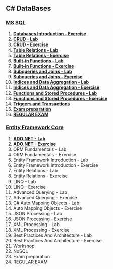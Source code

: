 ## C# DataBases

### [**MS SQL**](https://github.com/polinadrumeva/SoftUni-CSharp-Developer-All-courses/tree/main/C%23%20DB/MS%20SQL)

1. [**Databases Introduction - Exercise**](https://github.com/polinadrumeva/SoftUni-CSharp-Developer-All-courses/tree/main/C%23%20DB/MS%20SQL/Databases%20Introduction%20-%20Exercise)
2. [**CRUD - Lab**](https://github.com/polinadrumeva/SoftUni-CSharp-Developer-All-courses/tree/main/C%23%20DB/MS%20SQL/CRUD%20-%20Lab)
3. [**CRUD - Exercise**](https://github.com/polinadrumeva/SoftUni-CSharp-Developer-All-courses/tree/main/C%23%20DB/MS%20SQL/CRUD%20-Exercise)
4. [**Table Relations - Lab**](https://github.com/polinadrumeva/SoftUni-CSharp-Developer-All-courses/tree/main/C%23%20DB/MS%20SQL/Table%20Relations%20-%20Lab)
5. [**Table Relations - Exercise**](https://github.com/polinadrumeva/SoftUni-CSharp-Developer-All-courses/tree/main/C%23%20DB/MS%20SQL/Table%20Relations%20-%20Exercise)
6. [**Built-in Functions - Lab**](https://github.com/polinadrumeva/SoftUni-CSharp-Developer-All-courses/tree/main/C%23%20DB/MS%20SQL/Built-in%20Functions%20-%20Lab)
7. [**Built-in Functions - Exercise**](https://github.com/polinadrumeva/SoftUni-CSharp-Developer-All-courses/tree/main/C%23%20DB/MS%20SQL/Built-in%20Functions%20-%20Exercise)
8. [**Subqueries and Joins - Lab**](https://github.com/polinadrumeva/SoftUni-CSharp-Developer-All-courses/tree/main/C%23%20DB/MS%20SQL/Subqueries%20and%20Joins%20-%20Lab)
9. [**Subqueries and Joins - Exercise**](https://github.com/polinadrumeva/SoftUni-CSharp-Developer-All-courses/tree/main/C%23%20DB/MS%20SQL/Subqueries%20and%20Joins%20-%20Exercise)
10. [**Indices and Data Aggregation - Lab**](https://github.com/polinadrumeva/SoftUni-CSharp-Developer-All-courses/tree/main/C%23%20DB/MS%20SQL/Indices%20and%20Data%20Aggregation%20-%20Lab)
11. [**Indices and Data Aggregation - Exercise**](https://github.com/polinadrumeva/SoftUni-CSharp-Developer-All-courses/tree/main/C%23%20DB/MS%20SQL/Indices%20and%20Data%20Aggregation%20-%20Exercise)
12. [**Functions and Stored Procedures - Lab**](https://github.com/polinadrumeva/SoftUni-CSharp-Developer-All-courses/tree/main/C%23%20DB/MS%20SQL/Functions%20and%20Stored%20Procedures%20-%20Lab)
13. [**Functions and Stored Procedures - Exercise**](https://github.com/polinadrumeva/SoftUni-CSharp-Developer-All-courses/tree/main/C%23%20DB/MS%20SQL/Functions%20and%20Procedures%20-%20Exercise)
14. [**Triggers and Transactions**](https://github.com/polinadrumeva/SoftUni-CSharp-Developer-All-courses/tree/main/C%23%20DB/MS%20SQL/Triggers%20and%20Transactions)
15. [**Exam preparation**](https://github.com/polinadrumeva/SoftUni-CSharp-Developer-All-courses/tree/main/C%23%20DB/MS%20SQL/Exam%20preparation)
16. [**REGULAR EXAM**](https://github.com/polinadrumeva/SoftUni-CSharp-Developer-All-courses/tree/main/C%23%20DB/MS%20SQL/REGULAR%20EXAM)



### [**Entity Framework Core**](https://github.com/polinadrumeva/SoftUni-CSharp-Developer-All-courses/tree/main/C%23%20DB/Entity%20Framework%20Core)

1. [**ADO.NET - Lab**](https://github.com/polinadrumeva/SoftUni-CSharp-Developer-All-courses/tree/main/C%23%20DB/Entity%20Framework%20Core/ADO.NET%20-%20Lab)
2. [**ADO.NET - Exercise**](https://github.com/polinadrumeva/SoftUni-CSharp-Developer-All-courses/tree/main/C%23%20DB/Entity%20Framework%20Core/ADO.NET%20-%20Exercise)
3. ORM Fundamentals - Lab
4. ORM Fundamentals - Exercise
5. Entity Framework Introduction - Lab
6. Entity Framework Introduction - Exercise
7. Entity Relations - Lab
8. Entity Relations - Exercise
9. LINQ - Lab
10. LINQ - Exercise
11. Advanced Querying - Lab
12. Advanced Querying - Exercise
13. C# Auto Mapping Objects - Lab
14. Auto Mapping Objects - Exercise
15. JSON Processing - Lab
16. JSON Processing - Exercise
17. XML Processing - Lab
18. XML Processing - Exercise
19. Best Practices And Architecture - Lab
20. Best Practices And Architecture - Exercise
21. Workshop
22. NoSQL
23. Exam preparation
24. REGULAR EXAM

